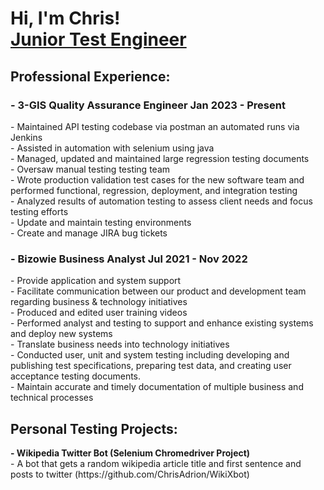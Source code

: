 <h1>Hi, I'm Chris! <br/><a href="https://github.com/ChrisAdrion">Junior Test Engineer</a>

<h2>Professional Experience:</h2>
<h3> - 3-GIS Quality Assurance Engineer Jan 2023 - Present</h3>
<div> - Maintained API testing codebase via postman an automated runs via Jenkins</div>
<div> - Assisted in automation with selenium using java</div> 
<div> - Managed, updated and maintained large regression testing documents</div>
<div> - Oversaw manual testing testing team</div>
<div> - Wrote production validation test cases for the new software team and performed functional, regression, deployment, and integration testing</div>
<div> - Analyzed results of automation testing to assess client needs and focus testing efforts</div>
<div> - Update and maintain testing environments</div>
<div> - Create and manage JIRA bug tickets</div>

<h3> - Bizowie Business Analyst Jul 2021 - Nov 2022</h3>
<div> - Provide application and system support</div>
<div> - Facilitate communication between our product and development team regarding business & technology initiatives </div>
<div> - Produced and edited user training videos </div>
<div> - Performed analyst and testing to support and enhance existing systems and deploy new systems</div>
<div> - Translate business needs into technology initiatives</div>
<div> - Conducted user, unit and system testing including developing and publishing test specifications, preparing test data, and creating user acceptance testing documents.</div>
<div> - Maintain accurate and timely documentation of multiple business and technical processes </div>


<h2>Personal Testing Projects:</h2>
<b> - Wikipedia Twitter Bot (Selenium Chromedriver Project)</b>
<div> - A bot that gets a random wikipedia article title and first sentence and posts to twitter (https://github.com/ChrisAdrion/WikiXbot)</div>
